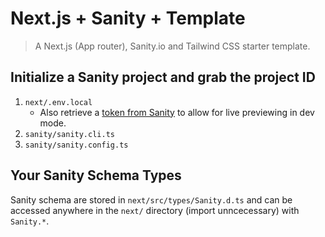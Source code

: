 # Next.js + Sanity + Template

> A Next.js (App router), Sanity.io and Tailwind CSS starter template.

## Initialize a Sanity project and grab the project ID

1. `next/.env.local`
   - Also retrieve a [token from Sanity](https://sanity.io/manage) to allow for live previewing in dev mode.
2. `sanity/sanity.cli.ts`
3. `sanity/sanity.config.ts`

## Your Sanity Schema Types

Sanity schema are stored in `next/src/types/Sanity.d.ts` and can be accessed anywhere in the `next/` directory (import unncecessary) with `Sanity.*`.
